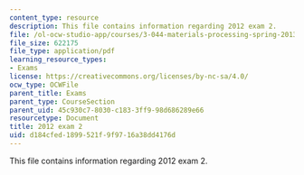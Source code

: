 ```yaml
---
content_type: resource
description: This file contains information regarding 2012 exam 2.
file: /ol-ocw-studio-app/courses/3-044-materials-processing-spring-2013/d184cfed1899521f9f9716a38dd4176d_MIT3_044S13_2012exam2.pdf
file_size: 622175
file_type: application/pdf
learning_resource_types:
- Exams
license: https://creativecommons.org/licenses/by-nc-sa/4.0/
ocw_type: OCWFile
parent_title: Exams
parent_type: CourseSection
parent_uid: 45c930c7-8030-c183-3ff9-98d686289e66
resourcetype: Document
title: 2012 exam 2
uid: d184cfed-1899-521f-9f97-16a38dd4176d
---
```

This file contains information regarding 2012 exam 2.